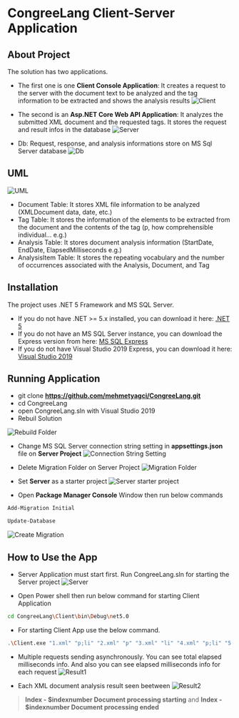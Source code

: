 # CongreeLang Client-Server Application
## About Project
The solution has two applications. 
- The first one is one **Client Console Application**: It creates a request to the server with the document text to be analyzed and the tag information to be extracted and shows the analysis results
![Client](https://github.com/mehmetyagci/CongreeLang/blob/master/screehshots/1ClientApp.png)

- The second is an **Asp.NET Core Web API Application**: It analyzes the submitted XML document and the requested tags. It stores the request and result infos in the database
![Server](https://github.com/mehmetyagci/CongreeLang/blob/master/screehshots/2Server.png)

- Db: Request, response, and analysis informations store on MS Sql Server database
![Db](https://github.com/mehmetyagci/CongreeLang/blob/master/screehshots/3Db.png)

## UML
![UML](https://github.com/mehmetyagci/CongreeLang/blob/master/screehshots/4UML_Diagram.png)
 - Document Table: It stores XML file information to be analyzed (XMLDocument data, date, etc.)
 - Tag Table: It stores the information of the elements to be extracted from the document and the contents of the tag (p, how comprehensible individual...  e.g.)
 - Analysis Table: It stores document analysis information (StartDate, EndDate, ElapsedMilliseconds e.g.)
 - AnalysisItem Table: It stores the repeating vocabulary and the number of occurrences associated with the Analysis, Document, and Tag

## Installation 
The project uses .NET 5 Framework and MS SQL Server. 
 - If you do not have .NET >= 5.x installed, you can download it here: [.NET 5](https://dotnet.microsoft.com/download/dotnet/5.0)
 - If you do not have an MS SQL Server instance, you can download the Express version from here: [MS SQL Express](https://www.microsoft.com/tr-tr/sql-server/sql-server-downloads)
 - If you do not have Visual Studio 2019 Express, you can download it here: [Visual Studio 2019](https://visualstudio.microsoft.com/tr/vs/express/) 

## Running Application
 - git clone **https://github.com/mehmetyagci/CongreeLang.git**
 - cd CongreeLang
 - open CongreeLang.sln with Visual Studio 2019
 - Rebuil Solution

![Rebuild Folder](https://github.com/mehmetyagci/CongreeLang/blob/master/screehshots/7Rebuild.png)

 - Change MS SQL Server connection string setting in **appsettings.json** file on **Server Project**
![Connection String Setting](https://github.com/mehmetyagci/CongreeLang/blob/master/screehshots/5ConnString.png)

 - Delete Migration Folder on Server Project
![Migration Folder](https://github.com/mehmetyagci/CongreeLang/blob/master/screehshots/6DeleteMigrationFolder.png)

 - Set **Server** as a starter project
![Server starter project](https://github.com/mehmetyagci/CongreeLang/blob/master/screehshots/8SetServerStarterProject.png)

 - Open **Package Manager Console** Window then run below commands
 ```bash
 Add-Migration Initial 
 ```

 ```bash
 Update-Database 
 ```
![Create Migration](https://github.com/mehmetyagci/CongreeLang/blob/master/screehshots/9CreateMigration.png)


## How to Use the App
 - Server Application must start first. Run CongreeLang.sln for starting the Server project
![Server](https://github.com/mehmetyagci/CongreeLang/blob/master/screehshots/2Server.png)

- Open Power shell then run below command for starting Client Application
 ```bash
 cd CongreeLang\Client\bin\Debug\net5.0
  ```

- For starting Client App use the below command.
 ```bash
.\Client.exe "1.xml" "p;li" "2.xml" "p" "3.xml" "li" "4.xml" "p;li" "5.xml" "p" "6.xml" "li" "7.xml" "p;li" "8.xml" "p" "9.xml" "li"
 ```

- Multiple requests sending asynchronously. You can see total elapsed milliseconds info. And also you can see elapsed milliseconds  info for each request 
![Result1](https://github.com/mehmetyagci/CongreeLang/blob/master/screehshots/10Result.png)

- Each XML document analysis result seen beetween 
![Result2](https://github.com/mehmetyagci/CongreeLang/blob/master/screehshots/11Result.png)
>**Index - $indexnumber Document processing starting** 
and 
>**Index - $indexnumber Document processing ended**

